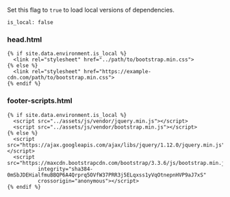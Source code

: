 Set this flag to `true` to load local versions of dependencies.

```
is_local: false
```

### head.html
```
{% if site.data.environment.is_local %}
  <link rel="stylesheet" href="../path/to/bootstrap.min.css">
{% else %}
  <link rel="stylesheet" href="https://example-cdn.com/path/to/bootstrap.min.css">
{% endif %}
```

### footer-scripts.html
```
{% if site.data.environment.is_local %}
  <script src="../assets/js/vendor/jquery.min.js"></script>
  <script src="../assets/js/vendor/bootstrap.min.js"></script>
{% else %}
  <script src="https://ajax.googleapis.com/ajax/libs/jquery/1.12.0/jquery.min.js"></script>
  <script src="https://maxcdn.bootstrapcdn.com/bootstrap/3.3.6/js/bootstrap.min.js"
          integrity="sha384-0mSbJDEHialfmuBBQP6A4Qrprq5OVfW37PRR3j5ELqxss1yVqOtnepnHVP9aJ7xS"
          crossorigin="anonymous"></script>
{% endif %}
```
